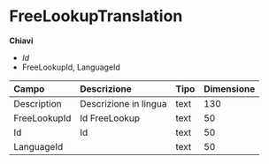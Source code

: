 # FreeLookupTranslation

  
 **Chiavi**

* _Id_
* FreeLookupId, LanguageId

| Campo | Descrizione | Tipo | Dimensione |
| :--- | :--- | :--- | :--- |
| Description | Descrizione in lingua | text | 130 |
| FreeLookupId | Id FreeLookup | text | 50 |
| Id | Id | text | 50 |
| LanguageId |  | text | 50 |

